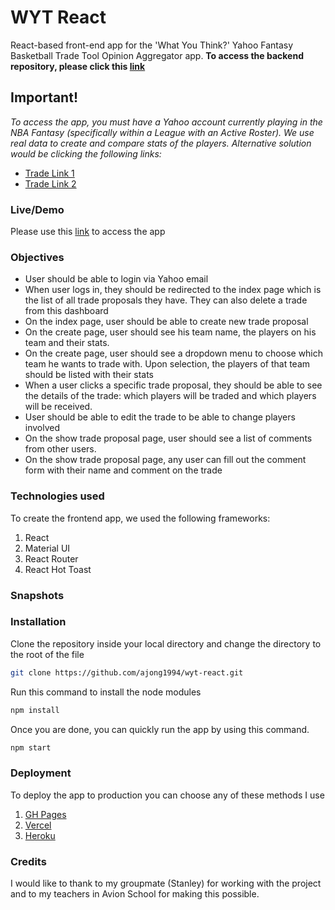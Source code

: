 




# WYT React

React-based front-end app for the 'What You Think?' Yahoo Fantasy Basketball Trade Tool Opinion Aggregator app.
**To access the backend repository, please click this [link](https://github.com/stanley-tarce/wyt-rails)**
## Important!
*To access the app, you must have a Yahoo account currently playing in the NBA Fantasy (specifically within a League with an Active Roster). We use real data to create and compare stats of the players. Alternative solution would be clicking the following links:*
 - [Trade Link 1](https://wyt-react.vercel.app/trade/3a4546e4-8361-413f-becb-1ed070ccd1a1) 
 - [Trade Link 2](https://wyt-react.vercel.app/trade/432f9e5e-528c-487c-8c7a-de4e4619e243) 
 
### Live/Demo
Please use this [link](https://wyt-react.vercel.app/) to access the app






###  Objectives

 - User should be able to login via Yahoo email
 - When user logs in, they should be redirected to the index page which is the list of all trade proposals they have. They can also delete a trade from this dashboard 
 - On the index page, user should be able to create new trade proposal
 - On the create page, user should see his team name, the players on his team and their stats. 
 - On the create page, user should see a dropdown menu to choose which team he wants to trade with. Upon selection, the players of that team should be listed with their stats
 - When a user clicks a specific trade proposal, they should be able to see the details of the trade: which players will be traded and which players will be received.
 - User should be able to edit the trade to be able to change players involved 
 - On the show trade proposal page, user should see a list of comments from other users.
 - On the show trade proposal page, any user can fill out the comment form with their name and comment on the trade

### Technologies used
To create the frontend app, we used the following frameworks:
 1. React
 2. Material UI
 3. React Router
 4. React Hot Toast

### Snapshots 



### Installation 
Clone the repository inside your local directory and change the directory to the root of the file

```sh
git clone https://github.com/ajong1994/wyt-react.git
```
Run this command to install the node modules
```sh
npm install
```
Once you are done, you can quickly run the app by using this command.
```sh
npm start
```
### Deployment 
To deploy the app to production you can choose any of these methods I use

 1. [GH Pages](https://github.com/gitname/react-gh-pages)
 2. [Vercel](https://vercel.com/guides/deploying-react-with-vercel)
 3. [Heroku](https://blog.heroku.com/deploying-react-with-zero-configuration)

### Credits
I would like to thank to my groupmate (Stanley) for working with the project and to my teachers in Avion School for making this possible.
